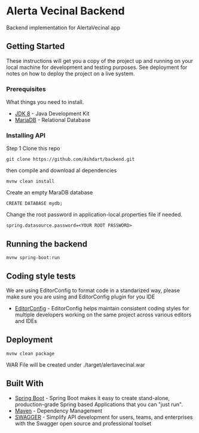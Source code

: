 # Alerta Vecinal Backend

Backend implementation for AlertaVecinal app

## Getting Started

These instructions will get you a copy of the project up and running on your local machine for development and testing purposes. See deployment for notes on how to deploy the project on a live system.

### Prerequisites

What things you need to install.

* [JDK 8](https://www.oracle.com/technetwork/java/javase/downloads/) - Java Development Kit
* [MariaDB](https://mariadb.com/) - Relational Database 


### Installing API

Step 1 Clone this repo 

```
git clone https://github.com/Ashdart/backend.git
```

then compile and download al dependencies

```
mvnw clean install
```

Create an empty MaraDB database

```
CREATE DATABASE mydb;
```

Change the root password in application-local.properties file if needed. 

```
spring.datasource.password=<YOUR ROOT PASSWORD>
```

## Running the backend 

```
mvnw spring-boot:run
```

## Coding style tests

We are using EditorConfig to format code in a standarized way, please make sure you are using and EditorConfig plugin for you IDE

* [EditorConfig](https://editorconfig.org/) - EditorConfig helps maintain consistent coding styles for multiple developers working on the same project across various editors and IDEs

## Deployment

```
mvnw clean package
```
WAR File will be created under ./target/alertavecinal.war

## Built With

* [Spring Boot](https://spring.io/projects/spring-boot) - Spring Boot makes it easy to create stand-alone, production-grade Spring based Applications that you can "just run".
* [Maven](https://maven.apache.org/) - Dependency Management
* [SWAGGER](https://swagger.io/) - Simplify API development for users, teams, and enterprises with the Swagger open source and professional toolset